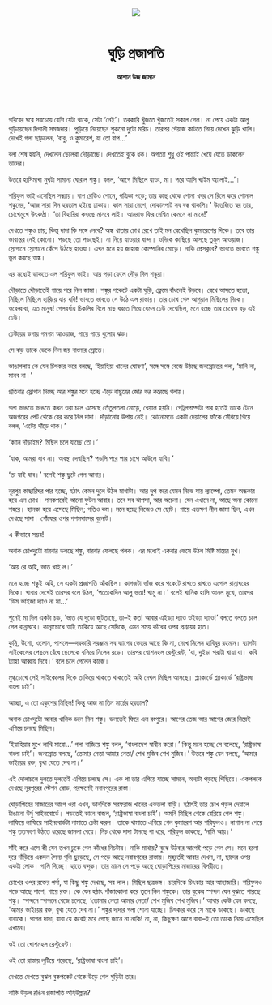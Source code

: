 <div align=center>
<img src=https://images.prothomalo.com/prothomalo-bangla%2F2022-03%2F2438614b-1b4e-4281-84b0-f82c4952798c%2FAshan_Uz_Zaman.jpg?rect=0%2C319%2C3508%2C1842&w=1200&ar=40%3A21&auto=format%2Ccompress&ogImage=true&mode=crop&overlay=&overlay_position=bottom&overlay_width_pct=1 />
<br><br>
<h1>ঘুড়ি প্রজাপতি</h1> 
<h4>আশান উজ জামান</h4>
<br><br>
</div>

গরিবের ঘরে সবচেয়ে বেশি যেটা থাকে, সেটা ‘নেই’। তরকারি খুঁজতে খুঁজতেই সকাল গেল। না পেয়ে একটা আলু পুড়িয়েছেন দিপালী সমজদার। পুড়িয়ে নিয়েছেন শুকনো দুটো মরিচ। তারপর পেঁয়াজ কাটতে গিয়ে দেখেন ঝুড়ি খালি। দেখেই গলা ছাড়লেন, ‘বাবু, ও কুমারেশ, যা তো বাপ...’

বলা শেষ হয়নি, দেখলেন ছেলেরা দৌড়াচ্ছে। দেখতেই বুকে ধক। অগত্যা শুধু ওই পান্তাই খেয়ে যেতে ডাকলেন তাদের।

উত্তরে হাসিমাখা মুখটা সামান্য ঘোরাল শঙ্কু। বলল, ‘আগে মিছিলে যাওং, মা। পরে আসি খাইম অ্যালাই...’।

শরিফুল ভাই এসেছিল সন্ধ্যায়। বাপ রেডিও শোনে, পত্রিকা পড়ে; তার কাছ থেকে শোনা খবর সে রিলে করে শোনাল শঙ্কুদের, ‘আজ সারা দিন হরতাল হইছে ঢাকায়। কাল সারা দেশে, দোকানপাট সব বন্ধ থাকপি।’ উত্তেজিত স্বর তার, চোখেমুখে উৎকণ্ঠা। ‘তা বিহারিরা কওছে মানবে লাই। আমরাও ফির দেখিম কেমনে না মানে!’

দেখতে শঙ্কুও চায়; কিন্তু দাদা কি সঙ্গে নেবে? অঙ্ক খাতায় চোখ রেখে তাই মন রেখেছিল কুমারেশের দিকে। তবে তার ভাবান্তর নেই কোনো। পড়ছে তো পড়ছেই। না নিয়ে যাওয়ার ধান্দা। ওদিকে কাছিয়ে আসছে তুমুল আওয়াজ। স্লোগানে স্লোগানে কেঁপে উঠছে হাওয়া। এখন মনে হয় জাহাজ কোম্পানির মোড়ে। নাকি প্রেসক্লাব? ভাবতে ভাবতে শঙ্কু ভুল করছে অঙ্ক।

এর মধ্যেই ডাকতে এল শরিফুল ভাই। আর পড়া ফেলে দৌড় দিল শঙ্কুরা।

দৌড়াতে দৌড়াতেই গায়ে পরে নিল জামা। শঙ্কুর পকেটে একটা ঘুড়ি, ফ্রেমে বাঁধলেই উড়বে। রেখে আসতে হতো, মিছিলে মিছিলে হারিয়ে যায় যদি! ভাবতে ভাবতে সে উঠে এল রাস্তায়। তার চোখ গেল আগুয়ান মিছিলের দিকে। ওরেব্বাবা, এত মানুষ! গেলবর্ষায় চিকলির বিলে মাছ ধরতে গিয়ে যেমন ঢেউ দেখেছিল, মনে হচ্ছে তার চেয়েও বড় এই ঢেউ।

ঢেউয়ের ডগায় গমগম আওয়াজ, পায়ে পায়ে ধুলোর ঝড়।

সে ঝড় তাকে ডেকে নিল জয় বাংলার স্রোতে।

ভাঙাগলায় কে যেন চিৎকার করে বলছে, ‘ইয়াহিয়া খানের ঘোষণা’, সঙ্গে সঙ্গে বেজে উঠছে জনস্রোতের গলা, ‘মানি না, মানব না।’

প্রতিবার স্লোগান দিচ্ছে আর শঙ্কুর মনে হচ্ছে এঁড়ে বাছুরের জোর ভর করেছে গলায়।

গলা ভাঙতে ভাঙতে কখন ওরা চলে এসেছে তেঁতুলতলা মোড়ে, খেয়াল হয়নি। পেট্রলপাম্পটা পার হতেই তাকে টেনে অজগরের পেট থেকে বের করে নিল দাদা। দাঁড়ানোর উপায় নেই। কোনোমতে একটা দেয়ালের ফাঁকে সেঁধিয়ে গিয়ে বলল, ‘এটেয় দাঁড়ে থাক।’

‘ক্যান দাঁড়াইম? মিছিল চলে যাচ্ছে তো।’

‘যাক, আমরা যাব না। অবস্থা দেখছিস? পড়লি পরে পার চাপে আউলে যাবি।’

‘তা যাই যাব।’ বলেই শঙ্কু ছুটে গেল আবার।

নূরপুর কাছারিঘর পার হচ্ছে, হঠাৎ কেমন দুলে উঠল মাথাটা। আর দুপ করে যেমন নিভে যায় ল্যাম্পো, তেমন অন্ধকার হয়ে এল চোখ। পলকপরেই আলো ফুটল আবার। তবে সব ঝাপসা, আর অচেনা। যেন এখানে না, আছে অন্য কোনো শহরে। হালকা হয়ে এসেছে মিছিল; গতিও কম। মনে হচ্ছে নিজেও সে ছোট। গায়ে এতক্ষণ নীল জামা ছিল, এখন দেখছে সাদা। গোঁফের ওপর পশমঘাসের বুনোট।

এ কীভাবে সম্ভব!

অবাক চোখদুটো বারবার ডলছে শঙ্কু, বারবার ফেলছে পলক। এর মধ্যেই একবার ভেসে উঠল মিষ্টি মায়ের মুখ।

‘আয় রে অহি, ভাত খাই ল।’

মনে হচ্ছে শঙ্কুই অহি, সে একটা প্রজাপতি আঁকছিল। কাগজটা ভাঁজ করে পকেটে রাখতে রাখতে এগোল রান্নাঘরের দিকে। খাবার দেখেই তারপর বলে উঠল, ‘পত্যেকদিন আলু ভত্তা! খামু না।’ বলেই খানিক হাসি আনল মুখে, তারপর ‘ডিম ভাইজা দ্যাও না মা...’

শুনেই মা দিল একটা চড়, ‘ভাত যে দুডো জুটতাছে, তা–ই কত! আবার এইড্যা দ্যাও ওইড্যা দ্যাও!’ বলতে বলতে চলে গেল রান্নাঘরে। কান্নাচোখে অহি তাকিয়ে আছে সেদিকে, এমন সময় কাঁধের ওপর প্রশ্রয়ের হাত।

কুন্নি, উশো, ওলোন, পাশলে—দরকারি সরঞ্জাম সব ব্যাগের ভেতর আছে কি না, দেখে নিলেন হাবিবুর রহমান। ব্যাগটা সাইকেলের পেছনে বেঁধে ছেলেকে বসিয়ে নিলেন রডে। তারপর খোশমহল রেস্টুরেন্ট, ‘যা, দুইডা পরাটা খায়া যা। কবি ট্যাহা আব্বায় দিবে।’ বলে চলে গেলেন কাজে।

মুগ্ধচোখে সেই সাইকেলের দিকে তাকিয়ে থাকতে থাকতেই অহি দেখল মিছিল আসছে। প্ল্যাকার্ডে প্ল্যাকার্ডে ‘রাষ্ট্রভাষা বাংলা চাই’।

আচ্ছা, এ তো একুশের মিছিল! কিন্তু আজ না তিন মার্চের হরতাল?

অবাক চোখদুটো আবার খানিক ডলে নিল শঙ্কু। ডলতেই ফিরে এল রংপুরে। আগের তেজ আর আগের জোর নিয়েই এগিয়ে চলছে মিছিল।

‘ইয়াহিয়ার মুখে লাথি মারো...’ গলা বাজিয়ে শঙ্কু বলল, ‘বাংলাদেশ স্বাধীন করো।’ কিন্তু মনে হচ্ছে সে বলেছে, ‘রাষ্ট্রভাষা বাংলা চাই’। জনস্রোত বলছে, ‘তোমার নেতা আমার নেতা/ শেখ মুজিব শেখ মুজিব।’ উত্তরে শঙ্কু যেন বলছে, ‘আমার ভাইয়ের রক্ত, বৃথা যেতে দেব না।’

এই দোলাচলে দুলতে দুলতেই এগিয়ে চলছে সে। এক পা তার এগিয়ে যাচ্ছে সামনে, অন্যটা পড়ছে পিছিয়ে। একপলকে দেখছে নূরপুরের স্টেশন রোড, পরক্ষণেই নবাবপুরের রাস্তা।

ঘোড়াপিরের মাজারের আগে ওরা এখন, ডানদিকে সরফরাজ খানের একতলা বাড়ি। হঠাৎই তার চোখ পড়ল দেয়ালে টাঙানো উর্দু সাইনবোর্ডে। পড়তেই কানে বাজল, ‘রাষ্ট্রভাষা বাংলা চাই’। অমনি মিছিল থেকে বেরিয়ে গেল শঙ্কু। লাফিয়ে লাফিয়ে সাইনবোর্ডটা নামাতে চেষ্টা করল। তাকে থামাতে এগিয়ে গেল কুমারেশ আর শরিফুলও। নাগাল না পেয়ে শঙ্কু ততক্ষণে উঠতে ধরেছে জানলা বেয়ে। নিচ থেকে দাদা টানছে পা ধরে, শরিফুল ডাকছে, ‘নামি আয়।’

সাঁই করে এসে কী যেন তখন ঢুকে গেল কাঁধের নিচটায়। নাকি মাথায়? বুঝে উঠবার আগেই পড়ে গেল সে। মনে হলো দূরে দাঁড়িয়ে একদল সৈন্য গুলি ছুড়েছে, সে পড়ে আছে নবাবপুরের রাস্তায়। মুহূর্তেই আবার দেখল, না, ছাদের ওপর একটা লোক। গালি দিচ্ছে। হাতে বন্দুক। তার মানে সে পড়ে আছে ঘোড়াপিরের মাজারের বিপরীতে।

চোখের ওপর রক্তের পর্দা, যা কিছু শঙ্কু দেখছে, সব লাল। মিছিল ছত্রভঙ্গ। চারদিকে চিৎকার আর আহাজারি। শরিফুলও পড়ে আছে পাশে, গায়ে রক্ত। কে যেন হঠাৎ পাঁজাকোলা করে তুলে নিল শঙ্কুকে। তার বুকের স্পন্দন যেন বুঝতে পারছে শঙ্কু। স্পন্দনে স্পন্দনে বেজে চলেছে, ‘তোমার নেতা আমার নেতা/ শেখ মুজিব শেখ মুজিব।’ আবার কেউ যেন বলছে, ‘আমার ভাইয়ের রক্ত, বৃথা যেতে দেব না।’ শঙ্কুর দাদার গলা শোনা যাচ্ছে। চিৎকার করে সে মাকে ডাকছে। ডাকছে বাবাকে। পাগল দাদা, বাবা যে কবেই মরে গেছে জানে না নাকি! না, না, কিছুক্ষণ আগে বাবা–ই তো তাকে নিয়ে এসেছিল এখানে।

ওই তো খোশমহল রেস্টুরেন্ট।

ওই তো রাস্তায় লুটিয়ে পড়েছে, ‘রাষ্ট্রভাষা বাংলা চাই’।

দেখতে দেখতে বুঝল বুকপকেট থেকে উড়ে গেল ঘুড়িটা তার।

নাকি উড়ল রঙিন প্রজাপতি অহিউল্লার?

